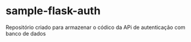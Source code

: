 # sample-flask-auth

Repositório criado para armazenar o códico da APi de autenticação com banco de dados